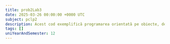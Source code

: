 ```yaml
---
title: prob2Lab3
date: 2025-03-26 00:00:00 +0000 UTC
subject: pclp2
description: Acest cod exemplifică programarea orientată pe obiecte, definind clasa `Cerc` cu încapsularea razei. Oferă metode pentru calculul lungimii și ariei cercului, aplicând formule matematice specifice.
tags: []
uniYearAndSemester: 12
---
```


